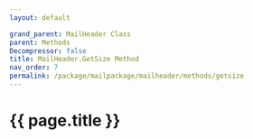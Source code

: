 ```yaml
---
layout: default

grand_parent: MailHeader Class
parent: Methods
Decompressor: false
title: MailHeader.GetSize Method
nav_order: 7
permalink: /package/mailpackage/mailheader/methods/getsize
---
```

# {{ page.title }}